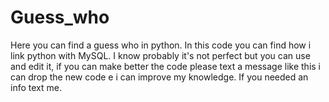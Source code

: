 # Guess_who
Here you can find a guess who in python. In this code you can find how i link python with MySQL.
I know probably it's not perfect but you can use and edit it, if you can make better the code please text a message like this i can drop the new code e i can improve my knowledge.
If you needed an info text me.
